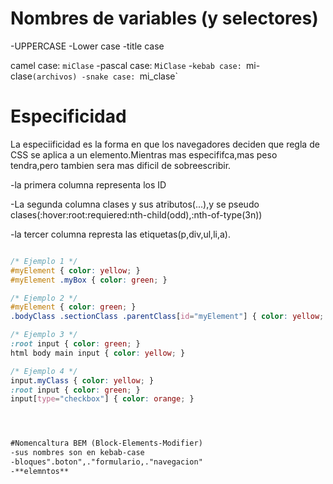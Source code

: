 # Nombres de variables (y selectores)
-UPPERCASE
-Lower case
-title case

camel case: `miClase`
-pascal case: `MiClase`
-`kebab case: `mi-clase`(archivos)
-snake case: `mi_clase`

# Especificidad

La especiificidad es la forma en que los navegadores deciden que regla de CSS se aplica a un elemento.Mientras mas especififca,mas peso tendra,pero tambien sera mas dificil de sobreescribir.

-la primera columna representa los ID

-La segunda columna clases y sus atributos(...),y se pseudo clases(:hover:root:requiered:nth-child(odd),:nth-of-type(3n))

-la tercer columna represta las etiquetas(p,div,ul,li,a).





```css

/* Ejemplo 1 */
#myElement { color: yellow; }
#myElement .myBox { color: green; }

/* Ejemplo 2 */
#myElement { color: green; }
.bodyClass .sectionClass .parentClass[id="myElement"] { color: yellow; }

/* Ejemplo 3 */
:root input { color: green; }
html body main input { color: yellow; }

/* Ejemplo 4 */
input.myClass { color: yellow; }
:root input { color: green; }
input[type="checkbox"] { color: orange; }




``````
```html

#Nomencaltura BEM (Block-Elements-Modifier)
-sus nombres son en kebab-case
-bloques".boton",."formulario,."navegacion"
-**elemntos**
